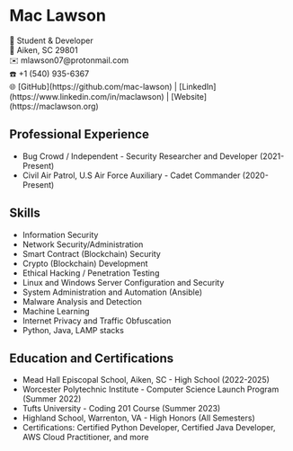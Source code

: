 <!DOCTYPE html>
<html>
<head>
  <title>Mac Lawson's Profile</title>
</head>
<body>
  <h1>Mac Lawson</h1>
  <p>
    🚀 Student & Developer <br>
    📍 Aiken, SC 29801 <br>
    ✉️ mlawson07@protonmail.com <br>
    ☎️ +1 (540) 935-6367 <br>
    🌐 [GitHub](https://github.com/mac-lawson) | [LinkedIn](https://www.linkedin.com/in/maclawson) | [Website](https://maclawson.org)
  </p>

  <h2>Professional Experience</h2>
  <ul>
    <li>Bug Crowd / Independent - Security Researcher and Developer (2021-Present)</li>
    <li>Civil Air Patrol, U.S Air Force Auxiliary - Cadet Commander (2020-Present)</li>
  </ul>

  <h2>Skills</h2>
  <ul>
    <li>Information Security</li>
    <li>Network Security/Administration</li>
    <li>Smart Contract (Blockchain) Security</li>
    <li>Crypto (Blockchain) Development</li>
    <li>Ethical Hacking / Penetration Testing</li>
    <li>Linux and Windows Server Configuration and Security</li>
    <li>System Administration and Automation (Ansible)</li>
    <li>Malware Analysis and Detection</li>
    <li>Machine Learning</li>
    <li>Internet Privacy and Traffic Obfuscation</li>
    <li>Python, Java, LAMP stacks</li>
  </ul>

  <h2>Education and Certifications</h2>
  <ul>
    <li>Mead Hall Episcopal School, Aiken, SC - High School (2022-2025)</li>
    <li>Worcester Polytechnic Institute - Computer Science Launch Program (Summer 2022)</li>
    <li>Tufts University - Coding 201 Course (Summer 2023)</li>
    <li>Highland School, Warrenton, VA - High Honors (All Semesters)</li>
    <li>Certifications: Certified Python Developer, Certified Java Developer, AWS Cloud Practitioner, and more</li>
  </ul>
</body>
</html>
